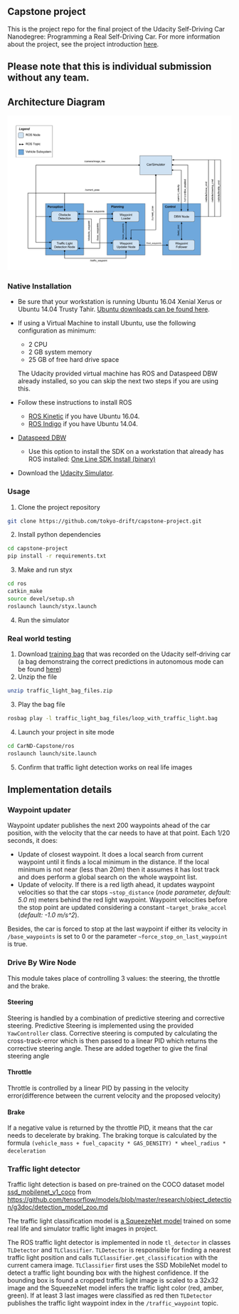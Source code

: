 ## Capstone project

This is the project repo for the final project of the Udacity Self-Driving Car Nanodegree: Programming a Real Self-Driving Car. For more information about the project, see the project introduction [here](https://classroom.udacity.com/nanodegrees/nd013/parts/6047fe34-d93c-4f50-8336-b70ef10cb4b2/modules/e1a23b06-329a-4684-a717-ad476f0d8dff/lessons/462c933d-9f24-42d3-8bdc-a08a5fc866e4/concepts/5ab4b122-83e6-436d-850f-9f4d26627fd9).

## Please note that this is individual submission without any team.


## Architecture Diagram

![image](docs/architecture.png)

### Native Installation

* Be sure that your workstation is running Ubuntu 16.04 Xenial Xerus or Ubuntu 14.04 Trusty Tahir. [Ubuntu downloads can be found here](https://www.ubuntu.com/download/desktop).
* If using a Virtual Machine to install Ubuntu, use the following configuration as minimum:
  * 2 CPU
  * 2 GB system memory
  * 25 GB of free hard drive space

  The Udacity provided virtual machine has ROS and Dataspeed DBW already installed, so you can skip the next two steps if you are using this.

* Follow these instructions to install ROS
  * [ROS Kinetic](http://wiki.ros.org/kinetic/Installation/Ubuntu) if you have Ubuntu 16.04.
  * [ROS Indigo](http://wiki.ros.org/indigo/Installation/Ubuntu) if you have Ubuntu 14.04.
* [Dataspeed DBW](https://bitbucket.org/DataspeedInc/dbw_mkz_ros)
  * Use this option to install the SDK on a workstation that already has ROS installed: [One Line SDK Install (binary)](https://bitbucket.org/DataspeedInc/dbw_mkz_ros/src/81e63fcc335d7b64139d7482017d6a97b405e250/ROS_SETUP.md?fileviewer=file-view-default)
* Download the [Udacity Simulator](https://github.com/udacity/self-driving-car-sim/releases/tag/v0.1).

### Usage

1. Clone the project repository
```bash
git clone https://github.com/tokyo-drift/capstone-project.git
```

2. Install python dependencies
```bash
cd capstone-project
pip install -r requirements.txt
```
3. Make and run styx
```bash
cd ros
catkin_make
source devel/setup.sh
roslaunch launch/styx.launch
```
4. Run the simulator

### Real world testing
1. Download [training bag](https://drive.google.com/file/d/0B2_h37bMVw3iYkdJTlRSUlJIamM/view?usp=sharing) that was recorded on the Udacity self-driving car (a bag demonstraing the correct predictions in autonomous mode can be found [here](https://drive.google.com/open?id=0B2_h37bMVw3iT0ZEdlF4N01QbHc))
2. Unzip the file
```bash
unzip traffic_light_bag_files.zip
```
3. Play the bag file
```bash
rosbag play -l traffic_light_bag_files/loop_with_traffic_light.bag
```
4. Launch your project in site mode
```bash
cd CarND-Capstone/ros
roslaunch launch/site.launch
```
5. Confirm that traffic light detection works on real life images


## Implementation details

### Waypoint updater

Waypoint updater publishes the next 200 waypoints ahead of the car position, with the velocity that the car needs to have at that point. Each 1/20 seconds, it does:

- Update of closest waypoint. It does a local search from current waypoint until it finds a local minimum in the distance. If the local minimum is not near (less than 20m) then it assumes it has lost track and does perform a global search on the whole waypoint list.
- Update of velocity. If there is a red ligth ahead, it updates waypoint velocities so that the car stops `~stop_distance` (*node parameter, default: 5.0 m*) meters behind the red light waypoint. Waypoint velocities before the stop point are updated considering a constant `~target_brake_accel` (*default: -1.0 m/s^2*).

Besides, the car is forced to stop at the last waypoint if either its velocity in `/base_waypoints` is set to 0 or the parameter `~force_stop_on_last_waypoint` is true.

### Drive By Wire Node

This module takes place of controlling 3 values: the steering, the throttle and the brake.

#### Steering 
Steering is handled by a combination of predictive steering and corrective steering. Predictive Steering is implemented using the provided `YawController` class. Corrective steering is computed by calculating the cross-track-error which is then passed to a linear PID which returns the corrective steering angle. These are added together to give the final steering angle

#### Throttle
Throttle is controlled by a linear PID by passing in the velocity error(difference between the current velocity and the proposed velocity)


#### Brake
If a negative value is returned by the throttle PID, it means that the car needs to decelerate by braking. The braking torque is calculated by the formula `(vehicle_mass + fuel_capacity * GAS_DENSITY) * wheel_radius * deceleration`


### Traffic light detector

Traffic light detection is based on pre-trained on the COCO dataset model [ssd_mobilenet_v1_coco](http://download.tensorflow.org/models/object_detection/ssd_mobilenet_v1_coco_11_06_2017.tar.gz) from https://github.com/tensorflow/models/blob/master/research/object_detection/g3doc/detection_model_zoo.md

The traffic light classification model is [a SqueezeNet model](https://arxiv.org/abs/1602.07360) trained on some real life and simulator traffic light images in project.

The ROS traffic light detector is implemented in node `tl_detector` in classes `TLDetector` and `TLClassifier`. `TLDetector` is responsible for finding a nearest traffic light position and calls `TLClassifier.get_classification` with the current camera image. `TLClassifier` first uses the SSD MobileNet model to detect a traffic light bounding box with the highest confidence. If the bounding box is found a cropped traffic light image is scaled to a 32x32 image and the SqueezeNet model infers the traffic light color (red, amber, green). If at least 3 last images were classified as red then `TLDetector` publishes the traffic light waypoint index in the `/traffic_waypoint` topic.